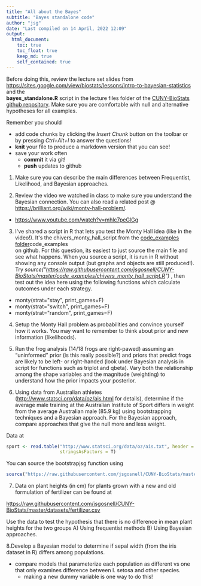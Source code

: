 ```yaml
---
title: "All about the Bayes"
subtitle: "Bayes standalone code"
author: "jsg"
date: "Last compiled on 14 April, 2022 12:09"
output:
  html_document:
    toc: true
    toc_float: true
    keep_md: true
    self_contained: true
---
```


Before doing this, review the lecture set slides from 
https://sites.google.com/view/biostats/lessons/intro-to-bayesian-statistics and
the  
**bayes_standalone.R** script in the lecture files folder of the
[CUNY-BioStats github repository](https://github.com/jsgosnell/CUNY-BioStats). 
Make sure you are comfortable with null and alternative hypotheses for all
examples.

Remember you should

* add code chunks by clicking the *Insert Chunk* button on the toolbar or by
pressing *Ctrl+Alt+I* to answer the questions!
* **knit** your file to produce a markdown version that you can see!
* save your work often 
  * **commit** it via git!
  * **push** updates to github
  

1.  Make sure you can describe the main differences between Frequentist, Likelihood, and Bayesian approaches.

2.  Review the video we watched in class to make sure you understand the Bayesian 
connection. You can also read a related post @ https://brilliant.org/wiki/monty-hall-problem/.
* https://www.youtube.com/watch?v=mhlc7peGlGg

3.  I've shared a script in R that lets you test the Monty Hall idea (like in 
the video!).  It's the chivers_monty_hall_script from the 
[code_examples folder](https://github.com/jsgosnell/CUNY-BioStats/tree/master/code_examples)code_examples  
on github.  For this question, its easiest to just source the main file and see what happens.
When you source a script, it is run in R without showing any console output
(but graphs and objects are still produced!).  Try 
*source("https://raw.githubusercontent.com/jsgosnell/CUNY-BioStats/master/code_examples/chivers_monty_hall_script.R")*
, then test out the idea here using the following functions which calculate outcomes
under each strategy.
* monty(strat="stay", print_games=F)
* monty(strat="switch", print_games=F)
* monty(strat="random", print_games=F)

4. Setup the Monty Hall problem as probabilities and convince yourself how it works.
You may want to remember to think about prior and new information (likelihoods).

5. Run the frog analysis (14/18 frogs are right-pawed) assuming an “uninformed” 
prior (is this really possible?) and priors that predict frogs are likely to be 
left- or right-handed (look under Bayesian analysis in script for functions such
as triplot and qbeta).  Vary both the relationship among the shape variables 
and the magnitude (weighting) to understand how the prior impacts your posterior.

6. Using data from Australian athletes (http://www.statsci.org/data/oz/ais.html 
for details), determine if the average male training at the Australian Institute 
of Sport differs in weight from the average Australian male (85.9 kg) using
bootstrapping techniques and a Bayesian approach. For the Bayesian approach, 
compare approaches that give the null more and less weight.

Data at 

```r
sport <- read.table("http://www.statsci.org/data/oz/ais.txt", header = T, 
                    stringsAsFactors = T)
```

You can source the bootstrapjsg function using


```r
source("https://raw.githubusercontent.com/jsgosnell/CUNY-BioStats/master/code_examples/bootstrapjsg.R")
```

7. Data on plant heights (in cm) for plants grown with a new and old formulation 
of fertilizer can be found at

https://raw.githubusercontent.com/jsgosnell/CUNY-BioStats/master/datasets/fertilizer.csv

Use the data to test the hypothesis that there is no difference in mean plant
heights for the two groups A) Using frequentist methods B) Using Bayesian
approaches.

8.Develop a Bayesian model to determine if sepal width (from the iris dataset in
R) differs among populations.

* compare models that parameterize each population as different vs one that only 
examines difference between I. setosa and other species.
  + making a new dummy variable is one way to do this!
